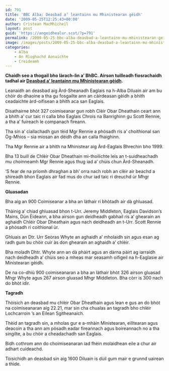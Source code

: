 ```yaml
---
id: 791
title: 'BBC Alba: Deasbad a’ leantainn mu Mhinistearan gèidh'
date: '2009-05-25T12:25:43+00:00'
author: Crìstean MacMhìcheil
layout: post
guid: 'https://angeidhealur.scot/?p=791'
permalink: /2009-05-25-bbc-alba-deasbad-a-leantainn-mu-mhinistearan-geidh/
image: /images/posts/2009-05-25-bbc-alba-deasbad-a-leantainn-mu-mhinistearan-geidh.webp
categories:
    - Alba
    - An Rìoghachd Aonaichte
    - Creideamh
---
```


**Chaidh seo a thogail bho làrach-lìn a’ BhBC. Airson tuilleadh fiosrachaidh tadhal air [Deasbad a’ leantainn mu Mhinistearan gèidh](http://www.bbc.co.uk/scotland/alba/naidheachdan/story/2009/05/090525_cos_assembly_homosexuality.shtml "Deasbad a' leantainn mu Mhinistearan gèidh").**

Leanaidh an deasbad aig Àrd-Sheanadh Eaglais na h-Alba Diluain air am bu chòir do dhaoine a tha gu fosgailte ann an càirdeasan gèidh a bhith ceadaichte àrd-oifisean a bhith aca san Eaglais.

Disathairne bhòt 327 coimiseanar gun robh Clèir Obar Dheathain ceart ann a bhith a’ cur taic ri calla bho Eaglais Chrois na Banrighinn gu Scott Rennie, a tha a’ fuireach le companach fireann.

Tha sin a’ ciallachadh gun tèid Mgr Rennie a phòsadh ris a’ choithional san Òg-Mhios – sia miosan an dèidh dha an calla fhaighinn.

Tha Mgr Rennie air a bhith na Mhinistear aig Àrd-Eaglais Bhrechin bho 1999.

Bha 13 buill de Chlèir Obar Dheathain mi-thoilichte leis an t-suidheachadh mu choinneamh Mgr Rennie agus thug iad a’ chùis chun Àrd-Sheanadh.

‘S fear de na priomh dhraghan a bh’ orra nach robh an clèir air beachd a shireadh bhon Eaglais air fad mus do chur iad taic ri dreuchd ùr Mhgr Rennie.

**Gluasadan**

Bha aig an 900 Coimiseanar a bha an làthair ri bhòtadh air dà ghluasad.

Thàinig a’ chiad ghluasad bhon t-Urr. Jeremy Middleton, Eaglais Davidson’s Mains, Dùn Èideann, a bha airson gun deidheadh gabhail ris a’ ghearain an aghaidh Chlèir Obar Dheathain agus nach deidheadh an t-Urr. Scott Rennie a phòsadh ri coithional ùr.

Ghluais an Dtr. Urr Seòras Whyte an aghaidh a’ mholaidh sin agus esan ag radh gum bu chòir cuir às don ghearain an aghaidh a’ chlèir.

Bha moladh Dhtr. Whyte ann an dà phàirt agus an dàrna pàirt ag iarraidh nach deidheadh a’ chùis seo a mheas mar seasamh oifigeil na h-Eaglasie air Ministearan gèidh.

De na co-dhiù 900 coimiseanaran a bha an làthair bhòt 326 airson gluasad Mhgr Whyte agus 267 airson gluasad Mhgr Middleton. Bha còrr is 300 nach do bhòt idir.

**Tagradh**

Thòisich an deasbad mu chlèir Obar Dheathain agus lean e gus an do bhòt na coimiseanaran aig 22.21, mar sin cha chualas an tagradh bho chlèir Lochcarroin ’s an Eilean Sgitheanaich.

Thèid an tagradh sin, a mholas gur e a-mhàin Ministearan, eilltearan agus deacoin a tha ann am pòsadh eadar fireannach agus boireannach no a tha singilte, a bu chòir a cheadachadh san Eaglais.

Bidh cothrom ann do choimiseanaran iad fhèin molaidhean eile a chur air adhart cuideachd.

Tòisichidh an deasbad sin aig 1600 Diluain is dùil gum mair e grunnd uairean a thìde.
